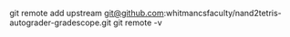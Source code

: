 git remote add upstream git@github.com:whitmancsfaculty/nand2tetris-autograder-gradescope.git
git remote -v
